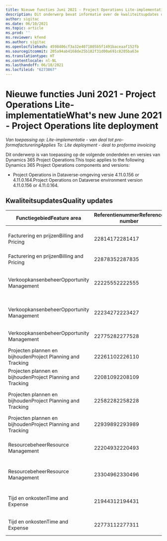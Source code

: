 ```yaml
---
title: Nieuwe functies Juni 2021 - Project Operations Lite-implementatie
description: Dit onderwerp bevat informatie over de kwaliteitsupdates die beschikbaar zijn in de release van juni 2021 van Project Operations Lite-implementatie.
author: sigitac
ms.date: 06/10/2021
ms.topic: article
ms.prod: ''
ms.reviewer: kfend
ms.author: sigitac
ms.openlocfilehash: 4598406cf3a32e4071805b5f1491baceaaf152fb
ms.sourcegitcommit: 205a94ab4168de25b102f31d00a691c8205ba63e
ms.translationtype: HT
ms.contentlocale: nl-NL
ms.lasthandoff: 06/18/2021
ms.locfileid: "6273867"
---
```

# <a name="whats-new-june-2021---project-operations-lite-deployment"></a><span data-ttu-id="deb15-103">Nieuwe functies Juni 2021 - Project Operations Lite-implementatie</span><span class="sxs-lookup"><span data-stu-id="deb15-103">What's new June 2021 - Project Operations lite deployment</span></span>

<span data-ttu-id="deb15-104">_Van toepassing op: Lite-implementatie - van deal tot pro-formafacturering_</span><span class="sxs-lookup"><span data-stu-id="deb15-104">_Applies To: Lite deployment - deal to proforma invoicing_</span></span>

<span data-ttu-id="deb15-105">Dit onderwerp is van toepassing op de volgende onderdelen en versies van Dynamics 365 Project Operations:</span><span class="sxs-lookup"><span data-stu-id="deb15-105">This topic applies to the following Dynamics 365 Project Operations components and versions:</span></span>

  - <span data-ttu-id="deb15-106">Project Operations in Dataverse-omgeving versie 4.11.0.156 or 4.11.0.164.</span><span class="sxs-lookup"><span data-stu-id="deb15-106">Project Operations on Dataverse environment version 4.11.0.156 or 4.11.0.164.</span></span>

## <a name="quality-updates"></a><span data-ttu-id="deb15-107">Kwaliteitsupdates</span><span class="sxs-lookup"><span data-stu-id="deb15-107">Quality updates</span></span>

| <span data-ttu-id="deb15-108">**Functiegebied**</span><span class="sxs-lookup"><span data-stu-id="deb15-108">**Feature area**</span></span> | <span data-ttu-id="deb15-109">**Referentienummer**</span><span class="sxs-lookup"><span data-stu-id="deb15-109">**Reference number**</span></span> | <span data-ttu-id="deb15-110">**Kwaliteitsupdate**</span><span class="sxs-lookup"><span data-stu-id="deb15-110">**Quality update**</span></span> |
| --- | --- | --- |
| <span data-ttu-id="deb15-111">Facturering en prijzen</span><span class="sxs-lookup"><span data-stu-id="deb15-111">Billing and Pricing</span></span> | <span data-ttu-id="deb15-112">2281417</span><span class="sxs-lookup"><span data-stu-id="deb15-112">2281417</span></span> | <span data-ttu-id="deb15-113">Het probleem is opgelost met betrekking tot de fout met de actie voor het automatisch maken van facturen via de factuurplanning.</span><span class="sxs-lookup"><span data-stu-id="deb15-113">Fixed the issue regarding the failure of the automatic invoice creation action through the invoice schedule.</span></span> |
| <span data-ttu-id="deb15-114">Facturering en prijzen</span><span class="sxs-lookup"><span data-stu-id="deb15-114">Billing and Pricing</span></span> | <span data-ttu-id="deb15-115">2287835</span><span class="sxs-lookup"><span data-stu-id="deb15-115">2287835</span></span> |   <span data-ttu-id="deb15-116">Verbeterde prestatie van factuurbevestiging.</span><span class="sxs-lookup"><span data-stu-id="deb15-116">Improved invoice confirmation performance.</span></span> |
| <span data-ttu-id="deb15-117">Verkoopkansenbeheer</span><span class="sxs-lookup"><span data-stu-id="deb15-117">Opportunity Management</span></span> | <span data-ttu-id="deb15-118">2222555</span><span class="sxs-lookup"><span data-stu-id="deb15-118">2222555</span></span> | <span data-ttu-id="deb15-119">De toerekenbaarheid van materiaalschattingen moet correct worden gekopieerd naar details van prijsopgaveregels wanneer **Importeren uit projectraming** wordt gebruikt.</span><span class="sxs-lookup"><span data-stu-id="deb15-119">Material estimates chargeability must be correctly copied to quote line details when using **Import from Project Estimation**.</span></span> |
| <span data-ttu-id="deb15-120">Verkoopkansenbeheer</span><span class="sxs-lookup"><span data-stu-id="deb15-120">Opportunity Management</span></span> | <span data-ttu-id="deb15-121">2223427</span><span class="sxs-lookup"><span data-stu-id="deb15-121">2223427</span></span> | <span data-ttu-id="deb15-122">Aanpassingen zijn nu toegestaan voor de actie **GenerateRetainersFromRetainerScheduleOptions**.</span><span class="sxs-lookup"><span data-stu-id="deb15-122">Customizations are now allowed for the action, **GenerateRetainersFromRetainerScheduleOptions**.</span></span> |
| <span data-ttu-id="deb15-123">Verkoopkansenbeheer</span><span class="sxs-lookup"><span data-stu-id="deb15-123">Opportunity Management</span></span> | <span data-ttu-id="deb15-124">2277528</span><span class="sxs-lookup"><span data-stu-id="deb15-124">2277528</span></span> | <span data-ttu-id="deb15-125">Berekening van vaste mijlpaalwaarde voor facturering voor projectcontractregels met meerdere klanten.</span><span class="sxs-lookup"><span data-stu-id="deb15-125">Fixed billing milestone value calculation for project contract lines with multiple customers.</span></span> |
| <span data-ttu-id="deb15-126">Projecten plannen en bijhouden</span><span class="sxs-lookup"><span data-stu-id="deb15-126">Project Planning and Tracking</span></span> | <span data-ttu-id="deb15-127">2226110</span><span class="sxs-lookup"><span data-stu-id="deb15-127">2226110</span></span> | <span data-ttu-id="deb15-128">Het terugkerende probleem met de functie **Vereiste genereren** in het raster **Projectteam** is opgelost.</span><span class="sxs-lookup"><span data-stu-id="deb15-128">Fixed the intermittent issue with the **Generate Requirement** function in the **Project team** grid.</span></span> |
| <span data-ttu-id="deb15-129">Projecten plannen en bijhouden</span><span class="sxs-lookup"><span data-stu-id="deb15-129">Project Planning and Tracking</span></span> | <span data-ttu-id="deb15-130">2208109</span><span class="sxs-lookup"><span data-stu-id="deb15-130">2208109</span></span> | <span data-ttu-id="deb15-131">Gebruikers kunnen geen project in de ene valuta maken met gerelateerde taken in een andere valuta.</span><span class="sxs-lookup"><span data-stu-id="deb15-131">Users can't create a project in one currency with related tasks in another currency.</span></span> |
| <span data-ttu-id="deb15-132">Projecten plannen en bijhouden</span><span class="sxs-lookup"><span data-stu-id="deb15-132">Project Planning and Tracking</span></span> | <span data-ttu-id="deb15-133">2258228</span><span class="sxs-lookup"><span data-stu-id="deb15-133">2258228</span></span> | <span data-ttu-id="deb15-134">De lijst met velden die mogen worden gewijzigd met **Planningsentiteiten** die de API voor planning gebruiken, is bijgewerkt.</span><span class="sxs-lookup"><span data-stu-id="deb15-134">The list of fields allowed to modify with **Scheduling** entities using the Schedule API has been updated.</span></span> |
| <span data-ttu-id="deb15-135">Projecten plannen en bijhouden</span><span class="sxs-lookup"><span data-stu-id="deb15-135">Project Planning and Tracking</span></span> | <span data-ttu-id="deb15-136">2293989</span><span class="sxs-lookup"><span data-stu-id="deb15-136">2293989</span></span> | <span data-ttu-id="deb15-137">De juiste taal- en landinstellingen moeten worden doorgegeven aan het raster **Projecttaken**.</span><span class="sxs-lookup"><span data-stu-id="deb15-137">The correct language and regional settings must be passed to the **Project Tasks** grid.</span></span>|
| <span data-ttu-id="deb15-138">Resourcebeheer</span><span class="sxs-lookup"><span data-stu-id="deb15-138">Resource Management</span></span> | <span data-ttu-id="deb15-139">2220493</span><span class="sxs-lookup"><span data-stu-id="deb15-139">2220493</span></span> | <span data-ttu-id="deb15-140">Het probleem met de gebruikerservaring in het raster **Taak** bij het snel markeren van een resourceaanvraag als voltooid is opgelost.</span><span class="sxs-lookup"><span data-stu-id="deb15-140">Fixed the user experience in the **Task** grid when quickly marking a resource request as complete.</span></span> |
| <span data-ttu-id="deb15-141">Resourcebeheer</span><span class="sxs-lookup"><span data-stu-id="deb15-141">Resource Management</span></span> | <span data-ttu-id="deb15-142">2330496</span><span class="sxs-lookup"><span data-stu-id="deb15-142">2330496</span></span> | <span data-ttu-id="deb15-143">Het probleem met het laden van het **Planbord** is opgelost.</span><span class="sxs-lookup"><span data-stu-id="deb15-143">Fixed the **Schedule Board** loading issue.</span></span> <span data-ttu-id="deb15-144">(Kwaliteitsupdate is beschikbaar in versie 4.11.0.164)</span><span class="sxs-lookup"><span data-stu-id="deb15-144">(Quality update is available in version 4.11.0.164)</span></span> |
| <span data-ttu-id="deb15-145">Tijd en onkosten</span><span class="sxs-lookup"><span data-stu-id="deb15-145">Time and Expense</span></span> | <span data-ttu-id="deb15-146">2194431</span><span class="sxs-lookup"><span data-stu-id="deb15-146">2194431</span></span> | <span data-ttu-id="deb15-147">Het raster **Tijdsvermelding** moet rekening houden met het begin van de week zoals is ingesteld in de **Systeeminstellingen**.</span><span class="sxs-lookup"><span data-stu-id="deb15-147">The **Time entry** grid must honor the start of the week as set in the **System settings**.</span></span> |
| <span data-ttu-id="deb15-148">Tijd en onkosten</span><span class="sxs-lookup"><span data-stu-id="deb15-148">Time and Expense</span></span> | <span data-ttu-id="deb15-149">2277311</span><span class="sxs-lookup"><span data-stu-id="deb15-149">2277311</span></span> | <span data-ttu-id="deb15-150">Nadat u de waarde in een cel in het raster **Tijdsvermelding** hebt verwijderd, blijft de cursor in het raster.</span><span class="sxs-lookup"><span data-stu-id="deb15-150">After you delete the value in a cell in the **Time entry** grid, the cursor remains in the grid.</span></span> |
